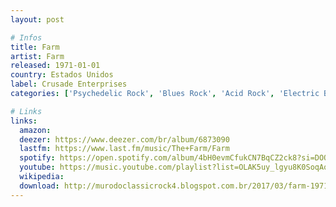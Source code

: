 ```yaml
---
layout: post

# Infos
title: Farm
artist: Farm
released: 1971-01-01
country: Estados Unidos
label: Crusade Enterprises
categories: ['Psychedelic Rock', 'Blues Rock', 'Acid Rock', 'Electric Blues']

# Links
links:
  amazon:
  deezer: https://www.deezer.com/br/album/6873090
  lastfm: https://www.last.fm/music/The+Farm/Farm
  spotify: https://open.spotify.com/album/4bH0evmCfukCN7BqCZ2ck8?si=DOOSHKt8TvytK-5QHG-G9w
  youtube: https://music.youtube.com/playlist?list=OLAK5uy_lgyu8K0SoqAoDXzetcQk4ruEZY60H9pMU
  wikipedia:
  download: http://murodoclassicrock4.blogspot.com.br/2017/03/farm-1971.html
---
```


